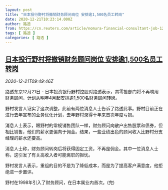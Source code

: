 ```yaml
---
layout: post
title: "日本投行野村将撤销财务顾问岗位 安排逾1,500名员工转岗"
date: 2020-12-21T10:23:14.000Z
author: 路透
from: https://cn.reuters.com/article/nomura-financial-consultant-job-1221-idCNKBS28V10E
tags: [ 路透 ]
categories: [ 路透 ]
---
```

<!--1608546194000-->
[日本投行野村将撤销财务顾问岗位 安排逾1,500名员工转岗](https://cn.reuters.com/article/nomura-financial-consultant-job-1221-idCNKBS28V10E)
------

<div>
<div><i>2020-12-21T09:49:46Z</i></div><p>路透东京12月21日 - 日本投资银行野村控股对路透表示，其零售部门将不再聘用财务顾问，计划从明年4月起安排逾1,500名财务顾问转岗。</p><p>野村发言人证实了这次调整，此前有两位消息人士告诉了路透此事。野村目前正在进行去年宣布的业务优化计划，去年野村录得十年来首次年度亏损。</p><p>消息人士表示，跟野村的常规销售团队一样，财务顾问向散户出售股票和债券，但相比销售，他们的薪水更偏向于佣金。结果，一些业绩出色的顾问收入比野村分支经理的薪水还要高。</p><p>消息人士称，财务顾问转岗后将获得固定工资，不再是佣金。其中一位消息人士称，这引发了有关高收入者可能离职的担忧。</p><p>野村发言人表示，重组的目的不是为了降低成本，而是为了提高客户满意度，他拒绝进一步置评。</p><p>野村在1998年引入了财务顾问，在日本属业内首次。(完)</p>
</div>
